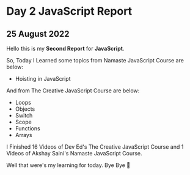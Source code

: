 # Day 2 JavaScript Report

## 25 August 2022

Hello this is my **Second Report** for **JavaScript**.

So, Today I Learned some topics from Namaste JavaScript Course are below:

- Hoisting in JavaScript

And from The Creative JavaScript Course are below:

- Loops
- Objects
- Switch
- Scope
- Functions
- Arrays

I Finished 16 Videos of Dev Ed's The Creative JavaScript Course and 1 Videos of Akshay Saini's Namaste JavaScript Course.

Well that were's my learning for today. Bye Bye :wave:
